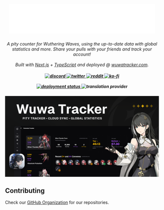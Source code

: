 <h1 align="center">
  <a href="https://wuwatracker.com">
    <picture>
      <source media="(prefers-color-scheme: dark)" srcset="./img/logo-white.png">
      <source media="(prefers-color-scheme: light)" srcset="./img/logo-black.png">
      <img alt="Wuwa Tracker Website Link" src="./img/logo-white.png">
    </picture>
  </a>
</h1>

<p align="center">
  <i>A pity counter for Wuthering Waves, using the up-to-date data with global statistics and more. Share your pulls with your friends and track your account!</i><br><br>
  <i>Built with <a href="https://nextjs.org/">Next.js</a> + <a href="https://www.typescriptlang.org/">TypeScript</a> and deployed  @ <a href="https://wuwatracker.com">wuwatracker.com</a>.</i>
</p>

<h5 align="center">
  <a href="https://wuwatracker.com/discord">
    <img src="https://img.shields.io/badge/Discord-7289DA?style=flat&logo=discord&logoColor=white" alt="discord" style="height: 25px;">
  </a>
  <a href="https://x.com/wuwatracker">
    <img src="https://img.shields.io/twitter/follow/wuwatracker" alt="twitter" style="height: 25px;">
  </a>
  <a href="https://www.reddit.com/r/wuwatracker/">
    <img src="https://img.shields.io/badge/Reddit-FF4500?style=flat&logo=reddit&logoColor=white" alt="reddit" style="height: 25px;">
  </a>
  <a href="https://ko-fi.com/luzefiru">
    <img src="https://img.shields.io/badge/Ko--fi-F16061?style=flat&logo=ko-fi&logoColor=white" alt="ko-fi" style="height: 25px;">
  </a>
  <br>
  <br>
  <a href="https://github.com/Luzefiru/wuwatracker/deployments/Production">
    <img src="https://img.shields.io/github/deployments/luzefiru/wuwatracker/production?label=vercel&logo=vercel&logoColor=white" alt="deployment status" style="height: 20px;">
  </a>
  <img src="https://img.shields.io/badge/Crowdin-2E3340.svg?style=flat&logo=Crowdin&logoColor=white" alt="translation provider" style="height: 20px;"/>
</h5>

<img width="1080" src="./img/README-banner.png" />

## Contributing

Check our [GitHub Organization](https://github.com/wuwatracker) for our repositories.

